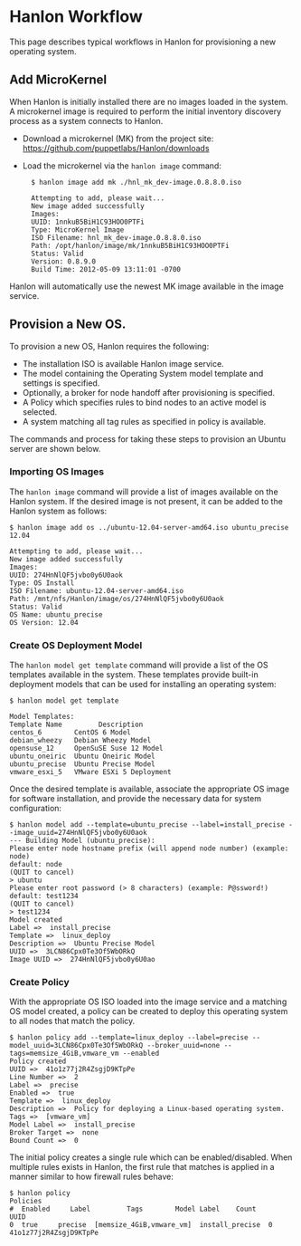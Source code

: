 # Hanlon Workflow

This page describes typical workflows in Hanlon for provisioning a new operating system.

## Add MicroKernel

When Hanlon is initially installed there are no images loaded in the system. A microkernel image is required to perform the initial inventory discovery process as a system connects to Hanlon.

* Download a microkernel (MK) from the project site: https://github.com/puppetlabs/Hanlon/downloads
* Load the microkernel via the `hanlon image` command:

        $ hanlon image add mk ./hnl_mk_dev-image.0.8.8.0.iso
         
        Attempting to add, please wait...
        New image added successfully
        Images:
        UUID: 1nnkuB5BiH1C93HOO0PTFi
        Type: MicroKernel Image
        ISO Filename: hnl_mk_dev-image.0.8.8.0.iso
        Path: /opt/hanlon/image/mk/1nnkuB5BiH1C93HOO0PTFi
        Status: Valid
        Version: 0.8.9.0
        Build Time: 2012-05-09 13:11:01 -0700

Hanlon will automatically use the newest MK image available in the image service.

## Provision a New OS.

To provision a new OS, Hanlon requires the following:

* The installation ISO is available Hanlon image service.
* The model containing the Operating System model template and settings is specified.
* Optionally, a broker for node handoff after provisioning is specified.
* A Policy which specifies rules to bind nodes to an active model is selected.
* A system matching all tag rules as specified in policy is available.

The commands and process for taking these steps to provision an Ubuntu server are shown below.

### Importing OS Images

The `hanlon image` command will provide a list of images available on the Hanlon system. If the desired image is not present, it can be added to the Hanlon system as follows:

    $ hanlon image add os ../ubuntu-12.04-server-amd64.iso ubuntu_precise 12.04
    
    Attempting to add, please wait...
    New image added successfully
    Images:
    UUID: 274HnNlQF5jvbo0y6U0aok
    Type: OS Install
    ISO Filename: ubuntu-12.04-server-amd64.iso
    Path: /mnt/nfs/Hanlon/image/os/274HnNlQF5jvbo0y6U0aok
    Status: Valid
    OS Name: ubuntu_precise
    OS Version: 12.04

### Create OS Deployment Model

The `hanlon model get template` command will provide a list of the OS templates available in the system. These templates provide built-in deployment models that can be used for installing an operating system:

    $ hanlon model get template
    
    Model Templates:
    Template Name         Description         
    centos_6        CentOS 6 Model            
    debian_wheezy   Debian Wheezy Model       
    opensuse_12     OpenSuSE Suse 12 Model    
    ubuntu_oneiric  Ubuntu Oneiric Model      
    ubuntu_precise  Ubuntu Precise Model      
    vmware_esxi_5   VMware ESXi 5 Deployment  

Once the desired template is available, associate the appropriate OS image for software installation, and provide the necessary data for system configuration:

    $ hanlon model add --template=ubuntu_precise --label=install_precise --image_uuid=274HnNlQF5jvbo0y6U0aok
    --- Building Model (ubuntu_precise):
    Please enter node hostname prefix (will append node number) (example: node)
    default: node
    (QUIT to cancel)
    > ubuntu
    Please enter root password (> 8 characters) (example: P@ssword!)
    default: test1234
    (QUIT to cancel)
    > test1234
    Model created
    Label =>  install_precise
    Template =>  linux_deploy
    Description =>  Ubuntu Precise Model
    UUID =>  3LCN86Cpx0Te3Of5WbORkQ
    Image UUID =>  274HnNlQF5jvbo0y6U0ao

### Create Policy

With the appropriate OS ISO loaded into the image service and a matching OS model created, a policy can be created to deploy this operating system to all nodes that match the policy.

    $ hanlon policy add --template=linux_deploy --label=precise --model_uuid=3LCN86Cpx0Te3Of5WbORkQ --broker_uuid=none --tags=memsize_4GiB,vmware_vm --enabled
    Policy created
    UUID =>  41o1z77j2R4ZsgjD9KTpPe
    Line Number =>  2
    Label =>  precise
    Enabled =>  true
    Template =>  linux_deploy
    Description =>  Policy for deploying a Linux-based operating system.
    Tags =>  [vmware_vm]
    Model Label =>  install_precise
    Broker Target =>  none
    Bound Count =>  0

The initial policy creates a single rule which can be enabled/disabled. When multiple rules exists in Hanlon, the first rule that matches is applied in a manner similar to how firewall rules behave:

    $ hanlon policy
    Policies
    #  Enabled     Label         Tags        Model Label    Count           UUID           
    0  true     precise  [memsize_4GiB,vmware_vm]  install_precise  0      41o1z77j2R4ZsgjD9KTpPe

